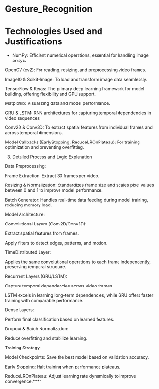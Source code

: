 # Gesture_Recognition
# Technologies Used and Justifications

- NumPy: Efficient numerical operations, essential for handling image arrays.

OpenCV (cv2): For reading, resizing, and preprocessing video frames.

ImageIO & Scikit-Image: To load and transform image data seamlessly.

TensorFlow & Keras: The primary deep learning framework for model building, offering flexibility and GPU support.

Matplotlib: Visualizing data and model performance.

GRU & LSTM: RNN architectures for capturing temporal dependencies in video sequences.

Conv2D & Conv3D: To extract spatial features from individual frames and across temporal dimensions.

Model Callbacks (EarlyStopping, ReduceLROnPlateau): For training optimization and preventing overfitting.

3. Detailed Process and Logic Explanation

Data Preprocessing:

Frame Extraction: Extract 30 frames per video.

Resizing & Normalization: Standardizes frame size and scales pixel values between 0 and 1 to improve model performance.

Batch Generator: Handles real-time data feeding during model training, reducing memory load.

Model Architecture:

Convolutional Layers (Conv2D/Conv3D):

Extract spatial features from frames.

Apply filters to detect edges, patterns, and motion.

TimeDistributed Layer:

Applies the same convolutional operations to each frame independently, preserving temporal structure.

Recurrent Layers (GRU/LSTM):

Capture temporal dependencies across video frames.

LSTM excels in learning long-term dependencies, while GRU offers faster training with comparable performance.

Dense Layers:

Perform final classification based on learned features.

Dropout & Batch Normalization:

Reduce overfitting and stabilize learning.

Training Strategy:

Model Checkpoints: Save the best model based on validation accuracy.

Early Stopping: Halt training when performance plateaus.

ReduceLROnPlateau: Adjust learning rate dynamically to improve convergence.****
